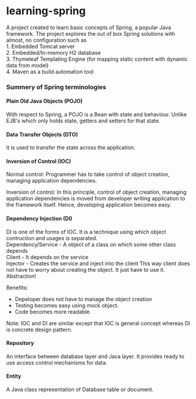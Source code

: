 # learning-spring
A project created to learn basic concepts of Spring, a popular Java framework. The project explores the out of box Spring solutions with almost, no configuration such as 
<br> 1. Embedded Tomcat server
<br> 2. Embedded/In-memory H2 database
<br> 3. Thymeleaf Templating Engine (for mapping static content with dynamic data from model)
<br> 4. Maven as a build automation tool

### Summery of Spring terminologies

#### Plain Old Java Objects (POJO)
With respect to Spring, a POJO is a Bean with state and behaviour. 
Unlike EJB's which only holds state, getters and setters for that state.

#### Data Transfer Objects (DTO)
It is used to transfer the state across the application.

#### Inversion of Control (IOC)
Normal control: 
Programmer has to take control of object creation, managing application dependencies.

Inversion of control: 
In this principle, control of object creation, managing application dependencies is moved from developer writing application to the framework itself. Hence, developing application becomes easy.

#### Dependency Injection (DI)
DI is one of the forms of IOC. It is a technique using which object contruction and usages is separated.
<br>Dependency/Service - A object of a class on which some other class depends
<br>Client - It depends on the service
<br>Injector - Creates the service and inject into the client
This way client does not have to worry about creating the object. 
It just have to use it. Abstraction!

Benefits:
 - Depeloper does not have to manage the object creation
 - Testing becomes easy using mock object.
 - Code becomes more readable.
 
Note: IOC and DI are similar except that IOC is general concept whereas DI is concrete design pattern.

#### Repository
An interface between database layer and Java layer. 
It provides ready to use access control mechanisms for data.

#### Entity
A Java class representation of Database table or document.



